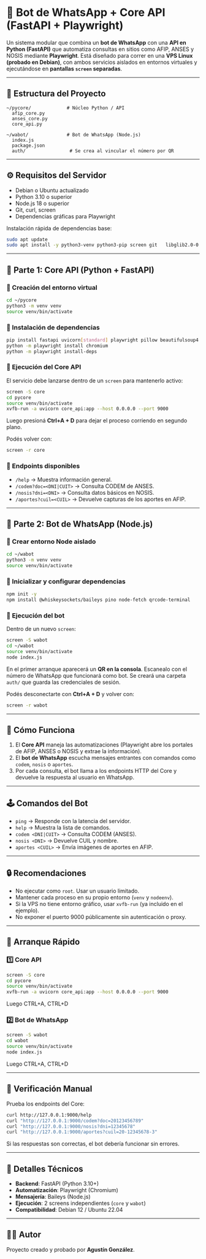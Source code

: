 # 🤖 Bot de WhatsApp + Core API (FastAPI + Playwright)

Un sistema modular que combina un **bot de WhatsApp** con una **API en Python (FastAPI)** que automatiza consultas en sitios como AFIP, ANSES y NOSIS mediante **Playwright**. Está diseñado para correr en una **VPS Linux (probado en Debian)**, con ambos servicios aislados en entornos virtuales y ejecutándose en **pantallas `screen` separadas**.

---

## 📁 Estructura del Proyecto

```
~/pycore/             # Núcleo Python / API
  afip_core.py
  anses_core.py
  core_api.py

~/wabot/              # Bot de WhatsApp (Node.js)
  index.js
  package.json
  auth/                # Se crea al vincular el número por QR
```

---

## ⚙️ Requisitos del Servidor

- Debian o Ubuntu actualizado
- Python 3.10 o superior
- Node.js 18 o superior
- Git, curl, screen
- Dependencias gráficas para Playwright

Instalación rápida de dependencias base:

```bash
sudo apt update
sudo apt install -y python3-venv python3-pip screen git   libglib2.0-0 libnss3 libasound2 libatk1.0-0 libatk-bridge2.0-0   libx11-6 libxkbcommon0 libxcomposite1 libxdamage1 libxfixes3   libxrandr2 libxext6 libxshmfence1 libxcursor1 libxi6 libdrm2   libgbm1 libpango-1.0-0 libcairo2 fonts-liberation xvfb
```

---

## 🧠 Parte 1: Core API (Python + FastAPI)

### 🔹 Creación del entorno virtual

```bash
cd ~/pycore
python3 -m venv venv
source venv/bin/activate
```

### 🔹 Instalación de dependencias

```bash
pip install fastapi uvicorn[standard] playwright pillow beautifulsoup4 pypdf2
python -m playwright install chromium
python -m playwright install-deps
```

### 🔹 Ejecución del Core API

El servicio debe lanzarse dentro de un `screen` para mantenerlo activo:

```bash
screen -S core
cd pycore
source venv/bin/activate
xvfb-run -a uvicorn core_api:app --host 0.0.0.0 --port 9000
```

Luego presioná **Ctrl+A + D** para dejar el proceso corriendo en segundo plano.

Podés volver con:

```bash
screen -r core
```

### 🔹 Endpoints disponibles

- `/help` → Muestra información general.
- `/codem?doc=<DNI|CUIT>` → Consulta CODEM de ANSES.
- `/nosis?dni=<DNI>` → Consulta datos básicos en NOSIS.
- `/aportes?cuil=<CUIL>` → Devuelve capturas de los aportes en AFIP.

---

## 💬 Parte 2: Bot de WhatsApp (Node.js)

### 🔹 Crear entorno Node aislado

```bash
cd ~/wabot
python3 -m venv venv
source venv/bin/activate
```

### 🔹 Inicializar y configurar dependencias

```bash
npm init -y
npm install @whiskeysockets/baileys pino node-fetch qrcode-terminal
```

### 🔹 Ejecución del bot

Dentro de un nuevo `screen`:

```bash
screen -S wabot
cd ~/wabot
source venv/bin/activate
node index.js
```

En el primer arranque aparecerá un **QR en la consola**. Escanealo con el número de WhatsApp que funcionará como bot. Se creará una carpeta `auth/` que guarda las credenciales de sesión.

Podés desconectarte con **Ctrl+A + D** y volver con:

```bash
screen -r wabot
```

---

## 🧩 Cómo Funciona

1. El **Core API** maneja las automatizaciones (Playwright abre los portales de AFIP, ANSES o NOSIS y extrae la información).
2. El **bot de WhatsApp** escucha mensajes entrantes con comandos como `codem`, `nosis` o `aportes`.
3. Por cada consulta, el bot llama a los endpoints HTTP del Core y devuelve la respuesta al usuario en WhatsApp.

---

## 🕹️ Comandos del Bot

- `ping` → Responde con la latencia del servidor.
- `help` → Muestra la lista de comandos.
- `codem <DNI|CUIT>` → Consulta CODEM (ANSES).
- `nosis <DNI>` → Devuelve CUIL y nombre.
- `aportes <CUIL>` → Envía imágenes de aportes en AFIP.

---

## 🔒 Recomendaciones

- No ejecutar como `root`. Usar un usuario limitado.
- Mantener cada proceso en su propio entorno (`venv` y `nodeenv`).
- Si la VPS no tiene entorno gráfico, usar `xvfb-run` (ya incluido en el ejemplo).
- No exponer el puerto 9000 públicamente sin autenticación o proxy.

---

## 🚀 Arranque Rápido

### 1️⃣ Core API
```bash
screen -S core
cd pycore
source venv/bin/activate
xvfb-run -a uvicorn core_api:app --host 0.0.0.0 --port 9000
```
Luego CTRL+A, CTRL+D

### 2️⃣ Bot de WhatsApp
```bash
screen -S wabot
cd wabot
source venv/bin/activate
node index.js
```
Luego CTRL+A, CTRL+D

---

## 💾 Verificación Manual

Prueba los endpoints del Core:

```bash
curl http://127.0.0.1:9000/help
curl "http://127.0.0.1:9000/codem?doc=20123456789"
curl "http://127.0.0.1:9000/nosis?dni=12345678"
curl "http://127.0.0.1:9000/aportes?cuil=20-12345678-3"
```

Si las respuestas son correctas, el bot debería funcionar sin errores.

---

## 🧰 Detalles Técnicos

- **Backend**: FastAPI (Python 3.10+)
- **Automatización**: Playwright (Chromium)
- **Mensajería**: Baileys (Node.js)
- **Ejecución**: 2 screens independientes (`core` y `wabot`)
- **Compatibilidad**: Debian 12 / Ubuntu 22.04

---

## 👨‍💻 Autor
Proyecto creado y probado por **Agustín González**.
